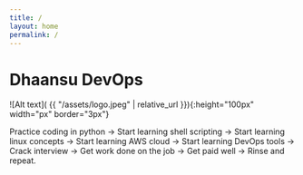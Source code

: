 ```yaml
---
title: /
layout: home
permalink: /
---
```


# Dhaansu DevOps
![Alt text]( {{ "/assets/logo.jpeg" | relative_url }}){:height="100px" width="px" border="3px"}

Practice coding in python -> Start learning shell scripting -> Start learning linux concepts -> Start learning AWS cloud -> Start learning DevOps tools -> Crack interview -> Get work done on the job -> Get paid well -> Rinse and repeat.

